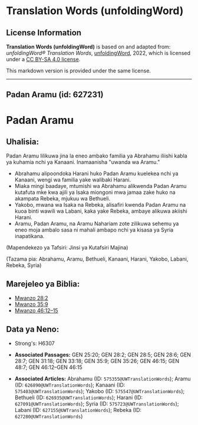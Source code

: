 # Translation Words (unfoldingWord)

## License Information

**Translation Words (unfoldingWord)** is based on and adapted from: _unfoldingWord® Translation Words_, [unfoldingWord](https://unfoldingword.org/utw), 2022, which is licensed under a [CC BY-SA 4.0 license](https://creativecommons.org/licenses/by-sa/4.0/legalcode.en).

This markdown version is provided under the same license.



--------------------------------

## Padan Aramu (id: 627231)

Padan Aramu
===========

Uhalisia:
---------

Padan Aramu lilikuwa jina la eneo ambako familia ya Abrahamu iliishi kabla ya kuhamia nchi ya Kanaani. Inamaanisha "uwanda wa Aramu."

* Abrahamu alipoondoka Harani huko Padan Aramu kuelekea nchi ya Kanaani, wengi wa familia yake walibaki Harani.
* Miaka mingi baadaye, mtumishi wa Abrahamu alikwenda Padan Aramu kutafuta mke kwa ajili ya Isaka miongoni mwa jamaa zake huko na akampata Rebeka, mjukuu wa Bethueli.
* Yakobo, mwana wa Isaka na Rebeka, alisafiri kwenda Padan Aramu na kuoa binti wawili wa Labani, kaka yake Rebeka, ambaye alikuwa akiishi Harani.
* Aramu, Padan Aramu, na Aramu Nahariam zote zilikuwa sehemu ya eneo moja ambalo sasa ni mahali ambapo nchi ya kisasa ya Syria inapatikana.

(Mapendekezo ya Tafsiri: Jinsi ya Kutafsiri Majina)

(Tazama pia: Abrahamu, Aramu, Bethueli, Kanaani, Harani, Yakobo, Labani, Rebeka, Syria)

Marejeleo ya Biblia:
--------------------

* [Mwanzo 28:2](https://ref.ly/Gen28:2)
* [Mwanzo 35:9](https://ref.ly/Gen35:9)
* [Mwanzo 46:12–15](https://ref.ly/Gen46:12-Gen46:15)

Data ya Neno:
-------------

* Strong's: H6307

* **Associated Passages:** GEN 25:20; GEN 28:2; GEN 28:5; GEN 28:6; GEN 28:7; GEN 31:18; GEN 33:18; GEN 35:9; GEN 35:26; GEN 46:15; GEN 48:7; GEN 46:12–GEN 46:15
* **Associated Articles:** Abrahamu (ID: `575355@UWTranslationWords`); Aramu (ID: `626890@UWTranslationWords`); Kanaani (ID: `575403@UWTranslationWords`); Yakobo (ID: `575547@UWTranslationWords`); Bethueli (ID: `626935@UWTranslationWords`); Harani (ID: `627091@UWTranslationWords`); Syria (ID: `575723@UWTranslationWords`); Labani (ID: `627155@UWTranslationWords`); Rebeka (ID: `627280@UWTranslationWords`)

